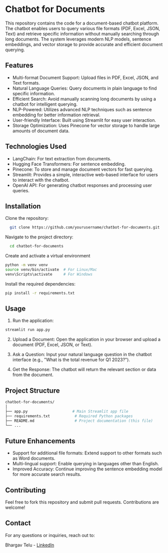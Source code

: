 
# Chatbot for Documents

This repository contains the code for a document-based chatbot platform. The chatbot enables users to query various file formats (PDF, Excel, JSON, Text) and retrieve specific information without manually searching through long documents. The system leverages modern NLP models, sentence embeddings, and vector storage to provide accurate and efficient document querying.
## Features

- Multi-format Document Support: Upload files in PDF, Excel, JSON, and Text formats.
- Natural Language Queries: Query documents in plain language to find specific information.
- Efficient Search: Avoid manually scanning long documents by using a chatbot for intelligent querying.
- NLP-Powered: Utilizes advanced NLP techniques such as sentence embedding for better information retrieval.
- User-friendly Interface: Built using Streamlit for easy user interaction.
- Storage Optimization: Uses Pinecone for vector storage to handle large amounts of document data.


## Technologies Used

- LangChain: For text extraction from documents.
- Hugging Face Transformers: For sentence embedding.
- Pinecone: To store and manage document vectors for fast querying.
- Streamlit: Provides a simple, interactive web-based interface for users to interact with the chatbot.
- OpenAI API: For generating chatbot responses and processing user queries.
## Installation

Clone the repository:

```bash
  git clone https://github.com/yourusername/chatbot-for-documents.git

```

Navigate to the project directory:

```bash
  cd chatbot-for-documents

```
Create and activate a virtual environment 

```bash
python -m venv venv
source venv/bin/activate  # For Linux/Mac
venv\Scripts\activate     # For Windows

```

Install the required dependencies:

```bash
pip install -r requirements.txt

```


## Usage

1. Run the application:


```bash
streamlit run app.py

```

2. Upload a Document: Open the application in your browser and upload a document (PDF, Excel, JSON, or Text).

3. Ask a Question: Input your natural language question in the chatbot interface (e.g., "What is the total revenue for Q1 2023?").

3. Get the Response: The chatbot will return the relevant section or data from the document.

## Project Structure

```bash
chatbot-for-documents/
│
├── app.py                    # Main Streamlit app file
├── requirements.txt           # Required Python packages
├── README.md                  # Project documentation (this file)
└── ...

```


## Future Enhancements
- Support for additional file formats: Extend support to other formats such as Word documents.
- Multi-lingual support: Enable querying in languages other than English.
- Improved Accuracy: Continue improving the sentence embedding model for more accurate search results.

## Contributing
Feel free to fork this repository and submit pull requests. Contributions are welcome!

## Contact
For any questions or inquiries, reach out to:

Bhargav Telu - [LinkedIn]([url](https://www.linkedin.com/in/bhargav-telu-9a06801a0/))
